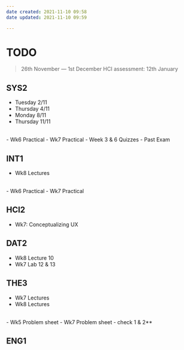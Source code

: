 ```yaml
---
date created: 2021-11-10 09:58
date updated: 2021-11-10 09:59

---
```


# TODO

> 26th November — 1st December
> HCI assessment: 12th January

## SYS2

- Tuesday 2/11
- Thursday 4/11
- Monday 8/11
- Thursday 11/11
<br>
- Wk6 Practical
- Wk7 Practical
- Week 3 & 6 Quizzes
- Past Exam

## INT1

- Wk8 Lectures
<br>
- Wk6 Practical
- Wk7 Practical

## HCI2

- Wk7: Conceptualizing UX

## DAT2

- Wk8 Lecture 10
- Wk7 Lab 12 & 13

## THE3

- Wk7 Lectures
- Wk8 Lectures
<br>
- Wk5 Problem sheet
- Wk7 Problem sheet - check 1 & 2**

## ENG1
